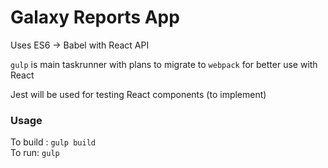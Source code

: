 # Galaxy Reports App

Uses ES6 -> Babel with React API

`gulp` is main taskrunner with plans to migrate to `webpack` for better use with React

Jest will be used for testing React components (to implement)

### Usage ####

To build : `gulp build`  
To run: `gulp`

